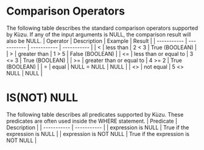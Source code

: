 # Comparison Operators
The following table describes the standard comparison operators supported by Kùzu. If any of the input arguments is NULL, the comparison result will also be NULL.
| Operator | Description | Example | Result |
| ----------- | ----------- | ----------- | ----------- |
| < | less than | 2 < 3 | True (BOOLEAN) | 
| > | greater than | 1 > 5 | False (BOOLEAN) |
| <= | less than or equal to | 3 <= 3 | True (BOOLEAN) |
| >= | greater than or equal to | 4 >= 2 | True (BOOLEAN) |
| = | equal | NULL = NULL | NULL |
| <> | not equal | 5 <> NULL | NULL |

# IS(NOT) NULL
The following table describes all predicates supported by Kùzu. These predicates are often used inside the WHERE statement.
| Predicate | Description |
| ----------- | ----------- |
| expression is NULL | True if the expression is NULL |
| expression is NOT NULL | True if the expression is NOT NULL |

